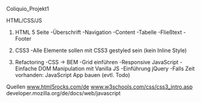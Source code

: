 Coliquio_Projekt1

HTML/CSS/JS

1. HTML 5 Seite
  -Überschrift
  -Navigation
  -Content
    -Tabelle
    -Fließtext
  -Footer

2. CSS3
  -Alle Elemente sollen mit CSS3 gestyled sein (kein Inline Style)

3. Refactoring
  -CSS -> BEM
  -Grid einführen
  -Responsive
JavaScript
  -Einfache DOM Manipulation mit Vanilla JS
  -Einführung jQuery
  -Falls Zeit vorhanden: JavaScript App bauen (evtl. Todo)

Quellen
  www.html5rocks.com/de
  www.w3schools.com/css/css3_intro.asp
  developer.mozilla.org/de/docs/web/javascript

